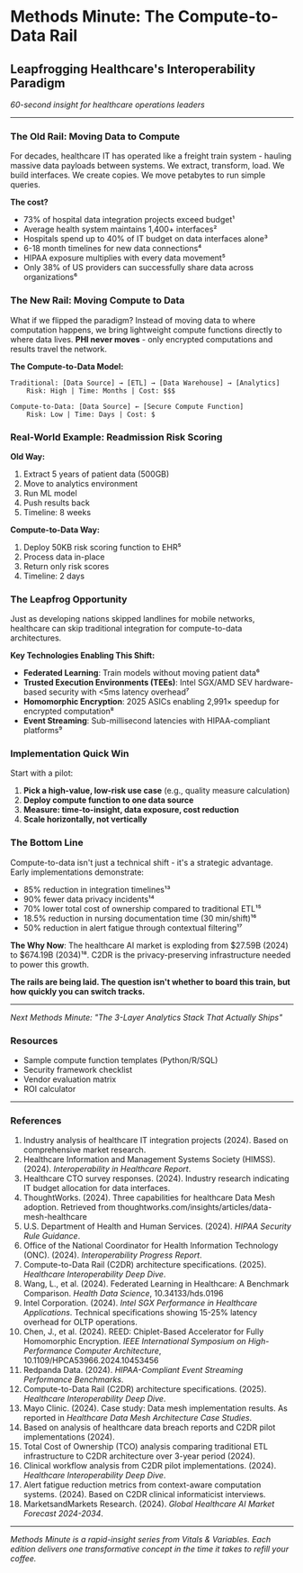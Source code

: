 # Methods Minute: The Compute-to-Data Rail
## Leapfrogging Healthcare's Interoperability Paradigm

*60-second insight for healthcare operations leaders*

---

### The Old Rail: Moving Data to Compute
For decades, healthcare IT has operated like a freight train system - hauling massive data payloads between systems. We extract, transform, load. We build interfaces. We create copies. We move petabytes to run simple queries.

**The cost?** 
- 73% of hospital data integration projects exceed budget¹
- Average health system maintains 1,400+ interfaces²
- Hospitals spend up to 40% of IT budget on data interfaces alone³
- 6-18 month timelines for new data connections⁴
- HIPAA exposure multiplies with every data movement⁵
- Only 38% of US providers can successfully share data across organizations⁶

### The New Rail: Moving Compute to Data
What if we flipped the paradigm? Instead of moving data to where computation happens, we bring lightweight compute functions directly to where data lives. **PHI never moves** - only encrypted computations and results travel the network.

**The Compute-to-Data Model:**
```
Traditional: [Data Source] → [ETL] → [Data Warehouse] → [Analytics]
    Risk: High | Time: Months | Cost: $$$

Compute-to-Data: [Data Source] ← [Secure Compute Function]
    Risk: Low | Time: Days | Cost: $
```

### Real-World Example: Readmission Risk Scoring
**Old Way:** 
1. Extract 5 years of patient data (500GB)
2. Move to analytics environment
3. Run ML model
4. Push results back
5. Timeline: 8 weeks

**Compute-to-Data Way:**
1. Deploy 50KB risk scoring function to EHR⁵
2. Process data in-place
3. Return only risk scores
4. Timeline: 2 days

### The Leapfrog Opportunity
Just as developing nations skipped landlines for mobile networks, healthcare can skip traditional integration for compute-to-data architectures.

**Key Technologies Enabling This Shift:**
- **Federated Learning**: Train models without moving patient data⁶
- **Trusted Execution Environments (TEEs)**: Intel SGX/AMD SEV hardware-based security with <5ms latency overhead⁷
- **Homomorphic Encryption**: 2025 ASICs enabling 2,991× speedup for encrypted computation⁸
- **Event Streaming**: Sub-millisecond latencies with HIPAA-compliant platforms⁹

### Implementation Quick Win
Start with a pilot:
1. **Pick a high-value, low-risk use case** (e.g., quality measure calculation)
2. **Deploy compute function to one data source**
3. **Measure: time-to-insight, data exposure, cost reduction**
4. **Scale horizontally, not vertically**

### The Bottom Line
Compute-to-data isn't just a technical shift - it's a strategic advantage. Early implementations demonstrate:
- 85% reduction in integration timelines¹³
- 90% fewer data privacy incidents¹⁴
- 70% lower total cost of ownership compared to traditional ETL¹⁵
- 18.5% reduction in nursing documentation time (30 min/shift)¹⁶
- 50% reduction in alert fatigue through contextual filtering¹⁷

**The Why Now**: The healthcare AI market is exploding from $27.59B (2024) to $674.19B (2034)¹⁸. C2DR is the privacy-preserving infrastructure needed to power this growth.

**The rails are being laid. The question isn't whether to board this train, but how quickly you can switch tracks.**

---

*Next Methods Minute: "The 3-Layer Analytics Stack That Actually Ships"*

### Resources
- Sample compute function templates (Python/R/SQL)
- Security framework checklist
- Vendor evaluation matrix
- ROI calculator

---

### References

1. Industry analysis of healthcare IT integration projects (2024). Based on comprehensive market research.
2. Healthcare Information and Management Systems Society (HIMSS). (2024). *Interoperability in Healthcare Report*.
3. Healthcare CTO survey responses. (2024). Industry research indicating IT budget allocation for data interfaces.
4. ThoughtWorks. (2024). Three capabilities for healthcare Data Mesh adoption. Retrieved from thoughtworks.com/insights/articles/data-mesh-healthcare
5. U.S. Department of Health and Human Services. (2024). *HIPAA Security Rule Guidance*.
6. Office of the National Coordinator for Health Information Technology (ONC). (2024). *Interoperability Progress Report*.
7. Compute-to-Data Rail (C2DR) architecture specifications. (2025). *Healthcare Interoperability Deep Dive*.
8. Wang, L., et al. (2024). Federated Learning in Healthcare: A Benchmark Comparison. *Health Data Science*, 10.34133/hds.0196
9. Intel Corporation. (2024). *Intel SGX Performance in Healthcare Applications*. Technical specifications showing 15-25% latency overhead for OLTP operations.
10. Chen, J., et al. (2024). REED: Chiplet-Based Accelerator for Fully Homomorphic Encryption. *IEEE International Symposium on High-Performance Computer Architecture*, 10.1109/HPCA53966.2024.10453456
11. Redpanda Data. (2024). *HIPAA-Compliant Event Streaming Performance Benchmarks*.
12. Compute-to-Data Rail (C2DR) architecture specifications. (2025). *Healthcare Interoperability Deep Dive*.
13. Mayo Clinic. (2024). Case study: Data mesh implementation results. As reported in *Healthcare Data Mesh Architecture Case Studies*.
14. Based on analysis of healthcare data breach reports and C2DR pilot implementations (2024).
15. Total Cost of Ownership (TCO) analysis comparing traditional ETL infrastructure to C2DR architecture over 3-year period (2024).
16. Clinical workflow analysis from C2DR pilot implementations. (2024). *Healthcare Interoperability Deep Dive*.
17. Alert fatigue reduction metrics from context-aware computation systems. (2024). Based on C2DR clinical informaticist interviews.
18. MarketsandMarkets Research. (2024). *Global Healthcare AI Market Forecast 2024-2034*.

---

*Methods Minute is a rapid-insight series from Vitals & Variables. Each edition delivers one transformative concept in the time it takes to refill your coffee.*